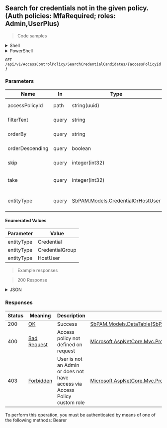 
## Search for credentials not in the given policy. (Auth policies: MfaRequired; roles: Admin,UserPlus)

<a id="opIdSearchCredentialCandidatesAsync"></a>

> Code samples

<details><summary>Shell</summary>


```shell
# You can also use wget
curl -X GET /api/v1/AccessControlPolicy/SearchCredentialCandidates/{accessPolicyId} \
  -H 'Accept: application/json' \
  -H 'Authorization: Bearer TOKEN'

```


</details>

<details><summary>PowerShell</summary>


```powershell
# PowerShell example

$NPSUrl = "https://localhost:6500"

$Login = @{
    Login = "User"
    Password = "Password"
}
# Cookie container for multi-factor authentication
$WebSession = New-Object Microsoft.PowerShell.Commands.WebRequestSession
$Token = Invoke-RestMethod -Uri "$($NPSUrl)/signinBody" -Method POST -Body (ConvertTo-Json $Login) -WebSession $WebSession -ContentType "application/json"
$Token = Invoke-RestMethod -Uri "$($NPSUrl)/signin2fa" -Method Post -Body $MfaCode -Headers @{Authorization = "Bearer $Token"} -WebSession $WebSession -ContentType "application/json"

$Headers = @{
    Authorization = "Bearer $Token"
}
Invoke-RestMethod -Method GET -Uri "$($NPSUrl)/api/v1/AccessControlPolicy/SearchCredentialCandidates/{accessPolicyId} -Headers $Headers -ContentType "application/json"
```


</details>

`GET /api/v1/AccessControlPolicy/SearchCredentialCandidates/{accessPolicyId}`

<h3 id="search-for-credentials-not-in-the-given-policy.-(auth-policies:-mfarequired;-roles:-admin,userplus)-parameters">Parameters</h3>

|Name|In|Type|Required|Description|
|---|---|---|---|---|
|accessPolicyId|path|string(uuid)|true|AccessControlPolicy Id|
|filterText|query|string|false|String to search using contains|
|orderBy|query|string|false|Property name to order results by|
|orderDescending|query|boolean|false|Use descending sort order|
|skip|query|integer(int32)|false|Start at this item (default: 0)|
|take|query|integer(int32)|false|Return this number of items (default: 30)|
|entityType|query|[SbPAM.Models.CredentialOrHostUser](../Models/sbpam.models.credentialorhostuser.md)|false|Credential, CredentialGroup, or HostUser|

#### Enumerated Values

|Parameter|Value|
|---|---|
|entityType|Credential|
|entityType|CredentialGroup|
|entityType|HostUser|

> Example responses

> 200 Response

<details><summary>JSON</summary>


```json
{
  "data": [
    {
      "id": "497f6eca-6276-4993-bfeb-53cbbbba6f08",
      "username": "string",
      "name": "string",
      "description": "string",
      "domain": "string",
      "userId": "2c4a230c-5085-4924-a3e1-25fb4fc5965b",
      "os": "string",
      "activeSessionCount": 0,
      "entityType": "Credential",
      "vaultConnectorId": "da5bc90a-dbcd-442c-91be-be4204003524"
    }
  ],
  "recordsTotal": 0
}
```


</details>

<h3 id="search-for-credentials-not-in-the-given-policy.-(auth-policies:-mfarequired;-roles:-admin,userplus)-responses">Responses</h3>

|Status|Meaning|Description|Schema|
|---|---|---|---|
|200|[OK](https://tools.ietf.org/html/rfc7231#section-6.3.1)|Success|[SbPAM.Models.DataTable[SbPAM.Models.CredentialPolicyCandidateView]](../Models/sbpam.models.datatable_sbpam.models.credentialpolicycandidateview.md)|
|400|[Bad Request](https://tools.ietf.org/html/rfc7231#section-6.5.1)|Access policy not defined on request|[Microsoft.AspNetCore.Mvc.ProblemDetails](../Models/microsoft.aspnetcore.mvc.problemdetails.md)|
|403|[Forbidden](https://tools.ietf.org/html/rfc7231#section-6.5.3)|User is not an Admin or does not have access via Access Policy custom role|[Microsoft.AspNetCore.Mvc.ProblemDetails](../Models/microsoft.aspnetcore.mvc.problemdetails.md)|

<aside class="warning">
To perform this operation, you must be authenticated by means of one of the following methods:
Bearer
</aside>


